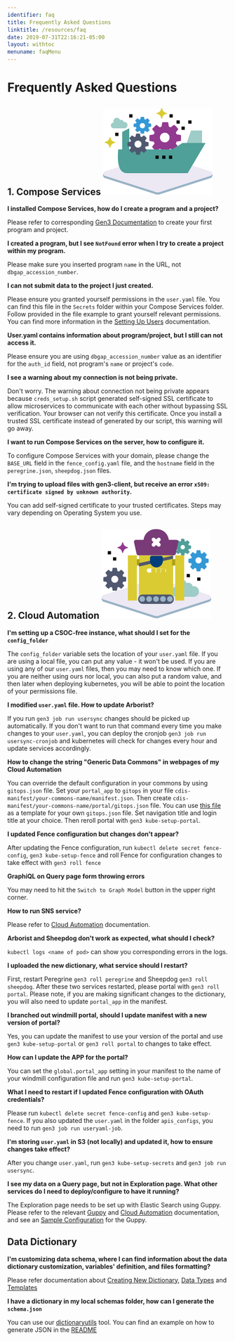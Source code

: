 ```yaml
---
identifier: faq
title: Frequently Asked Questions
linktitle: /resources/faq
date: 2019-07-31T22:16:21-05:00
layout: withtoc
menuname: faqMenu
---
```


# Frequently Asked Questions

## 1. Compose Services ![Compose Services](img/compose-services.svg)

**I installed Compose Services, how do I create a program and a project?**

Please refer to corresponding
[Gen3 Documentation](https://gen3.org/resources/operator/#5-programs-and-projects)
to create your first program and project.


**I created a program, but I see `NotFound` error when I try to create a
project within my program.**

Please make sure you inserted program `name` in the URL, not
`dbgap_accession_number`.


**I can not submit data to the project I just created.**

Please ensure you granted yourself permissions in the `user.yaml` file. You can
find this file in the `Secrets` folder within your Compose Services folder.
Follow provided in the file example to grant yourself relevant permissions. You
can find more information in the
[Setting Up Users](https://github.com/uc-cdis/compose-services#setting-up-users)
documentation.


**User.yaml contains information about program/project, but I still can not
access it.**

Please ensure you are using `dbgap_accession_number` value as an identifier for
the `auth_id` field, not program's `name` or project's `code`.


**I see a warning about my connection is not being private.**

Don't worry. The warning about connection not being private appears because
`creds_setup.sh` script generated self-signed SSL certificate to allow
microservices to communicate with each other without bypassing SSL verification.
Your browser can not verify this certificate. Once you install a trusted SSL
certificate instead of generated by our script, this warning will go away.


**I want to run Compose Services on the server, how to configure
 it.**

To configure Compose Services with your domain, please change the `BASE_URL`
field in the `fence_config.yaml` file, and the `hostname` field in the
`peregrine.json`, `sheepdog.json` files.


**I'm trying to upload files with gen3-client, but receive an error 
`x509: certificate signed by unknown authority`.**

You can add self-signed certificate to your trusted certificates. Steps may
vary depending on Operating System you use.



## 2. Cloud Automation ![Cloud Automation](img/cloud-automation.svg)


**I'm setting up a CSOC-free instance, what should I set for the 
`config_folder`**

The `config_folder` variable sets the location of your `user.yaml` file. If you
are using a local file, you can put any value - it won't be used. If you are
using any of our `user.yaml` files, then you may need to know which one. If you
are neither using ours nor local, you can also put a random value, and then
later when deploying kubernetes, you will be able to point the location of your
permissions file.


**I modified `user.yaml` file. How to update Arborist?**

If you run `gen3 job run usersync` changes should be picked up automatically.
If you don't want to run that command every time you make changes to your
`user.yaml`, you can deploy the cronjob `gen3 job run usersync-cronjob` and
kubernetes will check for changes every hour and update services accordingly.


**How to change the string "Generic Data Commons" in webpages of my Cloud
Automation**

You can override the default configuration in your commons by using
`gitops.json` file. Set your `portal_app` to `gitops` in your file
`cdis-manifest/your-commons-name/manifest.json`. Then create
`cdis-manifest/your-commons-name/portal/gitops.json` file. You can use [this
file](https://github.com/uc-cdis/data-portal/blob/master/data/config/default.json)
as a template for your own `gitops.json` file. Set navigation title and login
title at your choice. Then reroll portal with `gen3 kube-setup-portal`.


**I updated Fence configuration but changes don't appear?**

After updating the Fence configuration, run `kubectl delete secret
fence-config`, `gen3 kube-setup-fence` and roll Fence for configuration changes
to take effect with `gen3 roll fence`


**GraphiQL on Query page form throwing errors**

You may need to hit the `Switch to Graph Model` button in the upper right
corner.


**How to run SNS service?**

Please refer to [Cloud
Automation](https://github.com/uc-cdis/cloud-automation/tree/master/tf_files/aws/modules/data-bucket-queue)
documentation.


**Arborist and Sheepdog don't work as expected, what should I check?**

`kubectl logs <name of pod>` can show you corresponding errors in the logs.


**I uploaded the new dictionary, what service should I restart?**

First, restart Peregrine `gen3 roll peregrine` and Sheepdog `gen3 roll
sheepdog`.  After these two services restarted, please portal with `gen3 roll
portal`.  Please note, if you are making significant changes to the dictionary,
you will also need to update `portal_app` in the manifest.


**I branched out windmill portal, should I update manifest with a new version of
portal?**

Yes, you can update the manifest to use your version of the portal and use `gen3
kube-setup-portal` or `gen3 roll portal` to changes to take effect.


**How can I update the APP for the portal?**

You can set the `global.portal_app` setting in your manifest to the name of your
windmill configuration file and run `gen3 kube-setup-portal`.


**What I need to restart if I updated Fence configuration with OAuth
credentials?**

Please run `kubectl delete secret fence-config` and `gen3 kube-setup-fence`.  If
you also updated the `user.yaml` in the folder `apis_configs`, you need to run
`gen3 job run useryaml-job`.


**I'm storing `user.yaml` in S3 (not locally) and updated it, how to ensure
changes take effect?**

After you change `user.yaml`, run `gen3 kube-setup-secrets` and `gen3 job run
usersync`.


**I see my data on a Query page, but not in Exploration page. What other
services do I need to deploy/configure to have it running?**

The Exploration page needs to be set up with Elastic Search using Guppy. Please
refer to the relevant
[Guppy](https://github.com/uc-cdis/guppy/blob/master/README.md) and [Cloud
Automation](https://github.com/uc-cdis/cloud-automation/blob/master/kube/services/guppy/README.md)
documentation, and see an [Sample
Configuration](https://github.com/uc-cdis/data-portal/pull/505) for the Guppy.


## Data Dictionary

**I'm customizing data schema, where I can find information about the data
dictionary customization, variables' definition, and files formatting?**

Please refer documentation about [Creating New
Dictionary](https://gen3.org/resources/operator/#3-creating-a-new-data-dictionary),
[Data Types](https://gen3.org/resources/user/data-types/) and
[Templates](https://gen3.org/resources/user/template-tsvs/)


**I have a dictionary in my local schemas folder, how can I generate the
`schema.json`**

You can use our [dictionaryutils](https://github.com/uc-cdis/dictionaryutils)
tool.  You can find an example on how to generate JSON in the
[README](https://github.com/uc-cdis/dictionaryutils#use-dictionaryutils-to-dump-a-dictionary)

